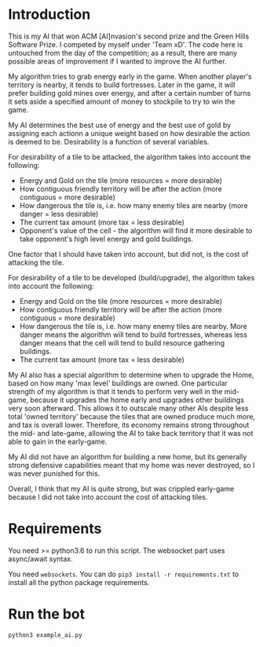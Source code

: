 # Introduction

This is my AI that won ACM [AI]nvasion's second prize and the Green Hills Software Prize. I competed by myself under 'Team xD'. The code here is untouched from the day of the competition; as a result, there are many possible areas of improvement if I wanted to improve the AI further.

My algorithm tries to grab energy early in the game. When another player's territory is nearby, it tends to build fortresses. Later in the game, it will prefer building gold mines over energy, and after a certain number of turns it sets aside a specified amount of money to stockpile to try to win the game.

My AI determines the best use of energy and the best use of gold by assigning each actionn a unique weight based on how desirable the action is deemed to be. Desirability is a function of several variables.

For desirability of a tile to be attacked, the algorithm takes into account the following:

* Energy and Gold on the tile (more resources = more desirable)
* How contiguous friendly territory will be after the action (more contiguous = more desirable)
* How dangerous the tile is, i.e. how many enemy tiles are nearby (more danger = less desirable)
* The current tax amount (more tax = less desirable)
* Opponent's value of the cell - the algorithm will find it more desirable to take opponent's high level energy and gold buildings.

One factor that I should have taken into account, but did not, is the cost of attacking the tile.

For desirability of a tile to be developed (build/upgrade), the algorithm takes into account the following:

* Energy and Gold on the tile (more resources = more desirable)
* How contiguous friendly territory will be after the action (more contiguous = more desirable)
* How dangerous the tile is, i.e. how many enemy tiles are nearby. More danger means the algorithm will tend to build fortresses, whereas less danger means that the cell will tend to build resource gathering buildings.
* The current tax amount (more tax = less desirable)

My AI also has a special algorithm to determine when to upgrade the Home, based on how many 'max level' buildings are owned. One particular strength of my algorithm is that it tends to perform very well in the mid-game, because it upgrades the home early and upgrades other buildings very soon afterward. This allows it to outscale many other AIs despite less total 'owned territory' because the tiles that are owned produce much more, and tax is overall lower. Therefore, its economy remains strong throughout the mid- and late-game, allowing the AI to take back territory that it was not able to gain in the early-game.

My AI did not have an algorithm for building a new home, but its generally strong defensive capabilities meant that my home was never destroyed, so I was never punished for this.

Overall, I think that my AI is quite strong, but was crippled early-game because I did not take into account the cost of attacking tiles.

# Requirements

You need >= python3.6 to run this script. The websocket part uses async/await
syntax.

You need ```websockets```. You can do ```pip3 install -r requirements.txt``` to
install all the python package requirements.

# Run the bot

```python3 example_ai.py```
